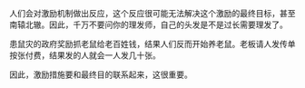人们会对激励机制做出反应，这个反应很可能无法解决这个激励的最终目标，甚至南辕北辙。因此，千万不要问你的理发师，自己的头发是不是过长需要理发了。

患鼠灾的政府奖励抓老鼠给老百姓钱，结果人们反而开始养老鼠。老板请人发传单按张付费，结果发的人就会一人发几十张。

因此，激励措施要和最终目的联系起来，这很重要。